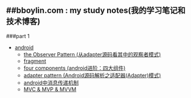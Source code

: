 ##bboylin.com : my study notes(我的学习笔记和技术博客)
---
###part 1
* [android](https://github.com/bboylin/bboylin.github.io/tree/master/android)
	* [the Observer Pattern (从adapter源码看其中的观察者模式)](https://github.com/bboylin/bboylin.github.io/tree/master/android/20160630)
    * [fragment](https://github.com/bboylin/bboylin.github.io/tree/master/android/20160702)
    * [four components (android进阶：四大组件)](https://github.com/bboylin/bboylin.github.io/tree/master/android/20160704)
	* [adapter pattern (Android源码解析之适配器(Adapter)模式)](https://github.com/bboylin/bboylin.github.io/tree/master/android/20160705)
    * [android中消息传递机制](https://github.com/bboylin/bboylin.github.io/tree/master/android/20160706)
    * [MVC & MVP & MVVM](https://github.com/bboylin/bboylin.github.io/tree/master/android/20160707)